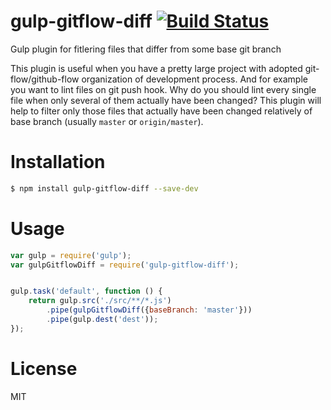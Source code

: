 # gulp-gitflow-diff [![Build Status](https://travis-ci.org/myshov/gulp-gitflow-diff.svg?branch=master)](https://travis-ci.org/myshov/gulp-gitflow-diff)
Gulp plugin for fitlering files that differ from some base git branch

This plugin is useful when you have a pretty large project with adopted git-flow/github-flow organization of development process. And for example you want to lint files on git push hook. Why do you should lint every single file when only several of them actually have been changed? This plugin will help to filter only those files that actually have been changed relatively of base branch (usually `master` or `origin/master`).

# Installation

```sh
$ npm install gulp-gitflow-diff --save-dev
```

# Usage

```js
var gulp = require('gulp');
var gulpGitflowDiff = require('gulp-gitflow-diff');


gulp.task('default', function () {
    return gulp.src('./src/**/*.js')
        .pipe(gulpGitflowDiff({baseBranch: 'master'}))
        .pipe(gulp.dest('dest'));
});
```

# License

MIT
